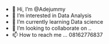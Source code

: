 - 👋 Hi, I’m @Adejummy
- 👀 I’m interested in Data Analysis
- 🌱 I’m currently learning Data science
- 💞️ I’m looking to collaborate on ..
- 📫 How to reach me ...
08162776837
<!---
Adejummy/Adejummy is a ✨ special ✨ repository because its `README.md` (this file) appears on your GitHub profile.
You can click the Preview link to take a look at your changes.
--->
